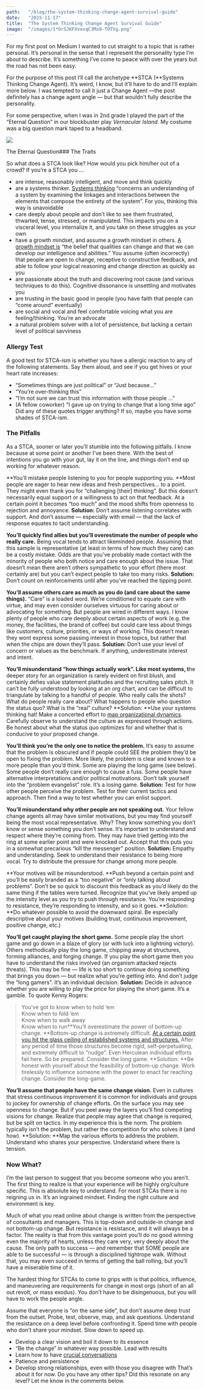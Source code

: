 ```yaml
---
path:	"/blog/the-system-thinking-change-agent-survival-guide"
date:	"2015-11-17"
title:	"The System Thinking Change Agent Survival Guide"
image:	"/images/1*OrSJKFXvexqC3Mx8-TOTVg.png"
---
```


For my first post on Medium I wanted to cut straight to a topic that is rather personal. It’s personal in the sense that I represent the personality type I’m about to describe. It’s something I’ve come to peace with over the years but the road has not been easy.

For the purpose of this post I’ll call the archetype **STCA (**Systems Thinking Change Agent). It’s weird, I know, but it’ll have to do and I’ll explain more below. I was tempted to call it just a Change Agent —the post definitely has a change agent angle — but that wouldn’t fully describe the personality.

For some perspective, when I was in 2nd grade I played the part of the “Eternal Question” in our blockbuster play *Vernacular Island*. My costume was a big question mark taped to a headband.

![](/images/1*OrSJKFXvexqC3Mx8-TOTVg.png)

The Eternal Question### The Traits

So what does a STCA look like? How would you pick him/her out of a crowd? If you’re a STCA you …

* are intense, reasonably intelligent, and move and think quickly
* are a systems thinker. [Systems thinking](https://en.wikipedia.org/wiki/Systems_thinking) “concerns an understanding of a system by examining the linkages and interactions between the elements that compose the entirety of the system”. For you, thinking this way is unavoidable
* care deeply about people and don’t like to see them frustrated, thwarted, tense, stressed, or manipulated. This impacts you on a visceral level, you internalize it, and you take on these struggles as your own
* have a growth mindset, and assume a growth mindset in others. [A growth mindset is](http://ww2.kqed.org/mindshift/2015/11/16/growth-mindset-clearing-up-some-common-confusions/) “the belief that qualities can change and that we can develop our intelligence and abilities.” You assume (often incorrectly) that people are open to change, receptive to constructive feedback, and able to follow your logical reasoning and change direction as quickly as you
* are passionate about the truth and discovering root cause (and various techniques to do this). Cognitive dissonance is unsettling and motivates you
* are trusting in the basic good in people (you have faith that people can “come around” eventually)
* are social and vocal and feel comfortable voicing what you are feeling/thinking. You’re an advocate
* a natural problem solver with a lot of persistence, but lacking a certain level of political savviness
### Allergy Test

A good test for STCA-ism is whether you have a allergic reaction to any of the following statements. Say them aloud, and see if you get hives or your heart rate increases:

* “Sometimes things are just political” or “Just because…”
* “You’re over-thinking this”
* “I’m not sure we can trust this information with those people …”
* (A fellow coworker) “I gave up on trying to change that a long time ago”
Did any of these quotes trigger anything? If so, maybe you have some shades of STCA-ism.

### The Pitfalls

As a STCA, sooner or later you’ll stumble into the following pitfalls. I know because at some point or another I’ve been there. With the best of intentions you go with your gut, lay it on the line, and things don’t end up working for whatever reason.

**You’ll mistake people listening to you for people supporting you. **Most people are eager to hear new ideas and fresh perspectives… to a point. They might even thank you for “challenging [their] thinking”. But this doesn’t necessarily equal support or a willingness to act on that feedback. At a certain point it becomes “too much” and the mood shifts from openness to rejection and annoyance. **Solution:** Don’t assume listening correlates with support. And don’t assume — especially with email — that the lack of response equates to tacit understanding.

**You’ll quickly find allies but you’ll overestimate the number of people who really care.** Being vocal tends to attract likeminded people. Assuming that this sample is representative (at least in terms of how much they care) can be a costly mistake. Odds are that you’ve probably made contact with the minority of people who both notice and care enough about the issue. That doesn’t mean there aren’t others sympathetic to your effort (there most certainly are) but you can’t expect people to take too many risks. **Solution:** Don’t count on reinforcements until after you’ve reached the tipping point.

**You’ll assume others care as much as you do (and care about the same things).** “Care” is a loaded word. We’re conditioned to equate care with virtue, and may even consider ourselves virtuous for caring about or advocating for something. But people are wired in different ways. I know plenty of people who care deeply about certain aspects of work (e.g. the money, the facilities, the brand of coffee) but could care less about things like customers, culture, priorities, or ways of working. This doesn’t mean they wont express some passing interest in those topics, but rather that when the chips are down they’ll pass. **Solution:** Don’t use your level of concern or values as the benchmark. If anything, underestimate interest and intent.

**You’ll misunderstand “how things actually work”. **Like most systems,** t**he deeper story for an organization is rarely evident on first blush, and certainly defies value statement platitudes and the recruiting sales pitch. It can’t be fully understood by looking at an org chart, and can be difficult to triangulate by talking to a handful of people. Who really calls the shots? What do people really care about? What happens to people who question the status quo? What is the “real” culture? **Solution: **Use your systems thinking hat! Make a concerted effort to [map organizational dynamics](http://blog.strategyzer.com/posts/2015/10/13/the-culture-map-a-systematic-intentional-tool-for-designing-great-company-culture). Carefully observe to understand the culture as expressed through actions. Be honest about what the status quo optimizes for and whether that is conducive to your proposed change.

**You’ll think you’re the only one to notice the problem.** It’s easy to assume that the problem is obscured and if people could SEE the problem they’d be open to fixing the problem. More likely, the problem is clear and known to a more people than you’d think. Some are playing the long game (see below). Some people don’t really care enough to cause a fuss. Some people have alternative interpretations and/or political motivations. Don’t talk yourself into the “problem evangelist” role. It’s a losing game. **Solution:** Test for how other people perceive the problem. Test for their current tactics and approach. Then find a way to test whether you can enlist support.

**You’ll misunderstand why other people are not speaking out.** Your fellow change agents all may have similar motivations, but you may find yourself being the most vocal representative. Why? They know something you don’t know or sense something you don’t sense. It’s important to understand and respect where they’re coming from. They may have tried getting into the ring at some earlier point and were knocked out. Accept that this puts you in a somewhat precarious “kill the messenger” position. **Solution:** Empathy and understanding. Seek to understand their resistance to being more vocal. Try to distribute the pressure for change among more people.

**Your motives will be misunderstood. **Push beyond a certain point and you’ll be easily branded as a “too negative” or “only talking about problems”. Don’t be so quick to discount this feedback as you’d likely do the same thing if the tables were turned. Recognize that you’ve likely amped up the intensity level as you try to push through resistance. You’re responding to resistance, they’re responding to intensity, and so it goes. **Solution: **Do whatever possible to avoid the downward spiral. Be especially descriptive about your motives (building trust, continuous improvement, positive change, etc.)

**You’ll get caught playing the short game.** Some people play the short game and go down in a blaze of glory (or with luck into a lightning victory). Others methodically play the long game, chipping away at structures, forming alliances, and forging change. If you play the short game then you have to understand the risks involved (an organism attacked rejects threats). This may be fine — life is too short to continue doing something that brings you down — but realize what you’re getting into. And don’t judge the “long gamers”. It’s an individual decision. **Solution:** Decide in advance whether you are willing to play the price for playing the short game. It’s a gamble. To quote Kenny Rogers:


> You’ve got to know when to hold ‘em  
> Know when to fold ‘em  
> Know when to walk away  
> Know when to run**You’ll overestimate the power of bottom-up change. **Bottom-up change is extremely difficult. [At a certain point you hit the glass ceiling of established systems and structures.](http://www.craiglarman.com/wiki/index.php?title=Larman%27s_Laws_of_Organizational_Behavior) After any period of time those structures become rigid, self-perpetuating, and extremely difficult to “nudge”. Even Herculean individual efforts fail here. So be prepared. Consider the long game. **Solution: **Be honest with yourself about the feasibility of bottom-up change. Work tirelessly to influence someone with the power to enact far reaching change. Consider the long-game.

**You’ll assume that people have the same change vision.** Even in cultures that stress continuous improvement it is common for individuals and groups to jockey for ownership of change efforts. On the surface you may see openness to change. But if you peel away the layers you’ll find competing visions for change. Realize that people may agree that change is required, but be split on tactics. In my experience this is the norm. The problem typically isn’t the problem, but rather the competition for who solves it (and how). **Solution: **Map the various efforts to address the problem. Understand who shares your perspective. Understand where there is tension.

### Now What?

I’m the last person to suggest that you become someone who you aren’t. The first thing to realize is that your experience will be highly org/culture specific. This is absolute key to understand. For most STCAs there is no reigning us in. It’s an ingrained mindset. Finding the right culture and environment is key.

Much of what you read online about change is written from the perspective of consultants and managers. This is top-down and outside-in change and not bottom-up change. But resistance is resistance, and it will always be a factor. The reality is that from this vantage point you’ll do no good winning even the majority of hearts, unless they care very, very deeply about the cause. The only path to success — and remember that SOME people are able to be successful — is through a disciplined tightrope walk. Without that, you may even succeed in terms of getting the ball rolling, but you’ll have a miserable time of it.

The hardest thing for STCAs to come to grips with is that politics, influence, and maneuvering are requirements for change in most orgs (short of an all out revolt, or mass exodus). You don’t have to be disingenuous, but you will have to work the people angle.

Assume that everyone is “on the same side”, but don’t assume deep trust from the outset. Probe, test, observe, map, and ask questions. Understand the resistance on a deep level before confronting it. Spend time with people who don’t share your mindset. Slow down to speed up.

* Develop a clear vision and boil it down to its essence
* “Be the change” in whatever way possible. Lead with results
* Learn how to have [crucial conversations](http://www.amazon.com/Crucial-Conversations-Talking-Stakes-Edition/dp/1469266822)
* Patience and persistence
* Develop strong relationships, even with those you disagree with
That’s about it for now. Do you have any other tips? Did this resonate on any level? Let me know in the comments below.

